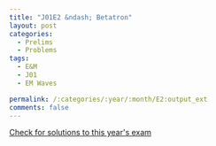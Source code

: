 ```yaml
---
title: "J01E2 &ndash; Betatron"
layout: post
categories:
  - Prelims
  - Problems
tags:
  - E&M
  - J01
  - EM Waves

permalink: /:categories/:year/:month/E2:output_ext
comments: false
---
```

<object data="2001J2E.pdf" type="application/pdf" width="100%" height="500"></object>
<div class="message"><a href='https://princetonprelim.com/prelim/6/'>Check for solutions to this year's exam</a></div>